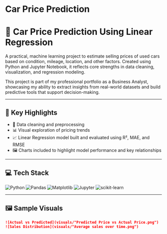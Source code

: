 # Car Price Prediction
# 🚗 Car Price Prediction Using Linear Regression

A practical, machine learning project to estimate selling prices of used cars based on condition, mileage, location, and other factors. Created using Python and Jupyter Notebook, it reflects core strengths in data cleaning, visualization, and regression modeling.

This project is part of my professional portfolio as a Business Analyst, showcasing my ability to extract insights from real-world datasets and build predictive tools that support decision-making.

---

## 📌 Key Highlights

- 🧹 Data cleaning and preprocessing  
- 📊 Visual exploration of pricing trends  
- 📈 Linear Regression model built and evaluated using R², MAE, and RMSE  
- 🖼️ Charts included to highlight model performance and key relationships  

---

## 💻 Tech Stack

![Python](https://img.shields.io/badge/Python-3776AB?logo=python&logoColor=white)
![Pandas](https://img.shields.io/badge/Pandas-150458?logo=pandas&logoColor=white)
![Matplotlib](https://img.shields.io/badge/Matplotlib-007ACC?logo=matplotlib&logoColor=white)
![Jupyter](https://img.shields.io/badge/Jupyter-F37626?logo=jupyter&logoColor=white)
![scikit-learn](https://img.shields.io/badge/scikit--learn-F7931E?logo=scikit-learn&logoColor=white)

---

## 🖼️ Sample Visuals

```markdown
![Actual vs Predicted](visuals/"Predicted Price vs Actual Price.png")
![Sales Distribution](visuals/"Average sales over time.png")
